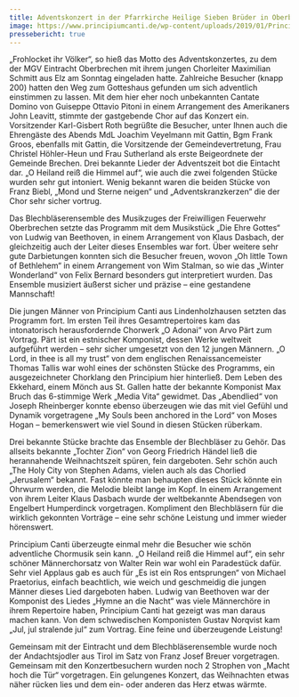 ```yaml
---
title: Adventskonzert in der Pfarrkirche Heilige Sieben Brüder in Oberbrechen
image: https://www.principiumcanti.de/wp-content/uploads/2019/01/Principium-Canti-Oberbrechen.jpg
pressebericht: true
---
```

„Frohlocket ihr Völker“, so hieß das Motto des Adventskonzertes, zu dem der MGV Eintracht Oberbrechen mit ihrem jungen Chorleiter Maximilian Schmitt aus Elz am Sonntag eingeladen hatte. Zahlreiche Besucher (knapp 200) hatten den Weg zum Gotteshaus gefunden um sich adventlich einstimmen zu lassen. Mit dem hier eher noch unbekannten Cantate Domino von Guiseppe Ottavio Pitoni in einem Arrangement des Amerikaners John Leavitt, stimmte der gastgebende Chor auf das Konzert ein. Vorsitzender Karl-Gisbert Roth begrüßte die Besucher, unter Ihnen auch die Ehrengäste des Abends MdL Joachim Veyelmann mit Gattin, Bgm Frank Groos, ebenfalls mit Gattin, die Vorsitzende der Gemeindevertretung, Frau Christel Höhler-Heun und Frau Sutherland als erste Beigeordnete der Gemeinde Brechen. Drei bekannte Lieder der Adventszeit bot die Eintacht dar. „O Heiland reiß die Himmel auf“, wie auch die zwei folgenden Stücke wurden sehr gut intoniert. Wenig bekannt waren die beiden Stücke von Franz Biebl, „Mond und Sterne neigen“ und „Adventskranzkerzen“ die der Chor sehr sicher vortrug.

Das Blechbläserensemble des Musikzuges der Freiwilligen Feuerwehr Oberbrechen setzte das Programm mit dem Musikstück „Die Ehre Gottes“ von Ludwig van Beethoven, in einem Arrangement von Klaus Dasbach, der gleichzeitig auch der Leiter dieses Ensembles war fort. Über weitere sehr gute Darbietungen konnten sich die Besucher freuen, wovon „Oh little Town of Bethlehem“ in einem Arrangement von Wim Stalman, so wie das „Winter Wonderland“ von Felix Bernard besonders gut interpretiert wurden. Das Ensemble musiziert äußerst sicher und präzise – eine gestandene Mannschaft!

Die jungen Männer von Principium Canti aus Lindenholzhausen setzten das Programm fort. Im ersten Teil ihres Gesamtrepertoires kam das intonatorisch herausfordernde Chorwerk „O Adonai“ von Arvo Pärt zum Vortrag. Pärt ist ein estnischer Komponist, dessen Werke weltweit aufgeführt werden – sehr sicher umgesetzt von den 12 jungen Männern. „O Lord, in thee is all my trust“ von dem englischen Renaissancemeister Thomas Tallis war wohl eines der schönsten Stücke des Programms, ein ausgezeichneter Chorklang den Principium hier hinterließ. Dem Leben des Ekkehard, einem Mönch aus St. Gallen hatte der bekannte Komponist Max Bruch das 6-stimmige Werk „Media Vita“ gewidmet. Das „Abendlied“ von Joseph Rheinberger konnte ebenso überzeugen wie das mit viel Gefühl und Dynamik vorgetragene „My Souls been anchored in the Lord“ von Moses Hogan – bemerkenswert wie viel Sound in diesen Stücken rüberkam.

Drei bekannte Stücke brachte das Ensemble der Blechbläser zu Gehör. Das allseits bekannte „Tochter Zion“ von Georg Friedrich Händel ließ die herannahende Weihnachtszeit spüren, fein dargeboten. Sehr schön auch „The Holy City von Stephen Adams, vielen auch als das Chorlied „Jerusalem“ bekannt. Fast könnte man behaupten dieses Stück könnte ein Ohrwurm werden, die Melodie bleibt lange im Kopf. In einem Arrangement von ihrem Leiter Klaus Dasbach wurde der weltbekannte Abendsegen von Engelbert Humperdinck vorgetragen. Kompliment den Blechbläsern für die wirklich gekonnten Vorträge – eine sehr schöne Leistung und immer wieder hörenswert.

Principium Canti überzeugte einmal mehr die Besucher wie schön adventliche Chormusik sein kann. „O Heiland reiß die Himmel auf“, ein sehr schöner Männerchorsatz von Walter Rein war wohl ein Paradestück dafür. Sehr viel Applaus gab es auch für „Es ist ein Ros entsprungen“ von Michael Praetorius, einfach beachtlich, wie weich und geschmeidig die jungen Männer dieses Lied dargeboten haben. Ludwig van Beethoven war der Komponist des Liedes „Hymne an die Nacht“ was viele Männerchöre in ihrem Repertoire haben, Principium Canti hat gezeigt was man daraus machen kann. Von dem schwedischen Komponisten Gustav Norqvist kam „Jul, jul stralende jul“ zum Vortrag. Eine feine und überzeugende Leistung!

Gemeinsam mit der Eintracht und dem Blechbläserensemble wurde noch der Andachtsjodler aus Tirol im Satz von Franz Josef Breuer vorgetragen. Gemeinsam mit den Konzertbesuchern wurden noch 2 Strophen von „Macht hoch die Tür“ vorgetragen. Ein gelungenes Konzert, das Weihnachten etwas näher rücken lies und dem ein- oder anderen das Herz etwas wärmte.